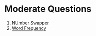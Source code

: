 # Moderate Questions

1. [NUmber Swapper](Solutions/1.Number%20Swap.md)
2. [Word Frequency](Solutions/2.Word%20Frequency.md)